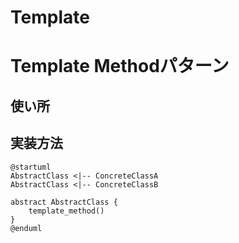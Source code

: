 # Template

# Template Methodパターン

## 使い所


## 実装方法
``` plantuml
@startuml
AbstractClass <|-- ConcreteClassA
AbstractClass <|-- ConcreteClassB

abstract AbstractClass {
    template_method()
}
@enduml
```



